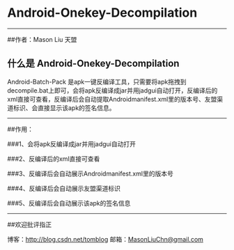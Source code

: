 # Android-Onekey-Decompilation

------

##作者：Mason Liu           天盟

## 什么是 Android-Onekey-Decompilation

Android-Batch-Pack 是apk一键反编译工具，只需要将apk拖拽到decompile.bat上即可，会将apk反编译成jar并用jadgui自动打开，反编译后的xml直接可查看，反编译后会自动提取Androidmanifest.xml里的版本号、友盟渠道标识、会直接显示该apk的签名信息。


------

##作用：

###1、会将apk反编译成jar并用jadgui自动打开

###2、反编译后的xml直接可查看

###3、反编译后会自动展示Androidmanifest.xml里的版本号

###4、反编译后会自动展示友盟渠道标识

###5、反编译后会自动展示该apk的签名信息

------
##欢迎批评指正

博客：http://blog.csdn.net/tomblog
邮箱：MasonLiuChn@gmail.com




